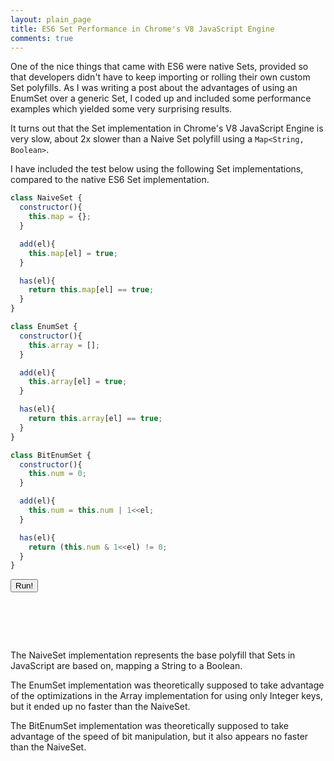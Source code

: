 ```yaml
---
layout: plain_page
title: ES6 Set Performance in Chrome's V8 JavaScript Engine
comments: true
---
```

<script>
var NaiveSet = function(){
  this.map = {};
}
NaiveSet.prototype.add = function(el){
  this.map[el] = true;
}
NaiveSet.prototype.has = function(el){
  return this.map[el] == true;
}
var EnumSet = function(){
  this.array = [];
}
EnumSet.prototype.add = function(el){
  this.array[el] = true;
}
EnumSet.prototype.has = function(el){
  return this.array[el] == true;
}
var BitEnumSet = function(){
  this.num = 0;
}
BitEnumSet.prototype.add = function(el){
  this.num = this.num | 1<<el;
}
BitEnumSet.prototype.has = function(el){
  return (this.num & 1<<el) != 0;
}
function methodTest(tested, method, iterations, range){
  var start = performance.now();
  for (var i = 0; i < iterations; i++){
    var num = Math.floor(Math.random()*range);
    tested[method](num);
  }
  return performance.now()-start;
}
$(function(){
  if (!Set){
    $('#run-bit-enum-set-comp').hide();
    $('#results-bit-enum-set-comp').text('You do not have Set support. The tests cannot be run.');
  }
  $('#run-bit-enum-set-comp').on('click', function(){
    var results = $('#results-bit-enum-set-comp');
    results.html('');
    var s = new Set();
    var addTime = methodTest(s, 'add', 100000, 32);
    var hasTime = methodTest(s, 'has', 100000, 32);
    results.html('Set: '+(addTime+hasTime)+'</br>');
    var s = new EnumSet();
    var addTime = methodTest(s, 'add', 100000, 32);
    var hasTime = methodTest(s, 'has', 100000, 32);
    results.html(results.html()+'EnumSet: '+(addTime+hasTime)+'</br>');
    var s = new NaiveSet();
    var addTime = methodTest(s, 'add', 100000, 32);
    var hasTime = methodTest(s, 'has', 100000, 32);
    results.html(results.html()+'NaiveSet: '+(addTime+hasTime)+'</br>');
    var s = new BitEnumSet();
    var addTime = methodTest(s, 'add', 100000, 32);
    var hasTime = methodTest(s, 'has', 100000, 32);
    results.html(results.html()+'BitEnumSet: '+(addTime+hasTime));
  });
});
</script>

One of the nice things that came with ES6 were native Sets, provided so that developers didn't have to keep importing or rolling their own custom Set polyfills. As I was writing a post about the advantages of using an EnumSet over a generic Set, I coded up and included some performance examples which yielded some very surprising results.

It turns out that the Set implementation in Chrome's V8 JavaScript Engine is very slow, about 2x slower than a Naive Set polyfill using a `Map<String, Boolean>`.

I have included the test below using the following Set implementations, compared to the native ES6 Set implementation.

```js
class NaiveSet {
  constructor(){
    this.map = {};
  }

  add(el){
    this.map[el] = true;
  }

  has(el){
    return this.map[el] == true;
  }
}

class EnumSet {
  constructor(){
    this.array = [];
  }

  add(el){
    this.array[el] = true;
  }

  has(el){
    return this.array[el] == true;
  }
}

class BitEnumSet {
  constructor(){
    this.num = 0;
  }

  add(el){
    this.num = this.num | 1<<el;
  }

  has(el){
    return (this.num & 1<<el) != 0;
  }
}
```

<button id="run-bit-enum-set-comp">Run!</button>
<pre id="results-bit-enum-set-comp">




</pre>

The NaiveSet implementation represents the base polyfill that Sets in JavaScript are based on, mapping a String to a Boolean.

The EnumSet implementation was theoretically supposed to take advantage of the optimizations in the Array implementation for using only Integer keys, but it ended up no faster than the NaiveSet.

The BitEnumSet implementation was theoretically supposed to take advantage of the speed of bit manipulation, but it also appears no faster than the NaiveSet.
